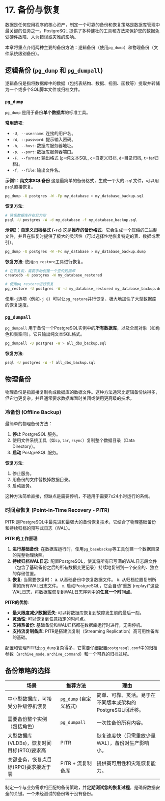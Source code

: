 # 17. 备份与恢复

数据是任何应用程序的核心资产，制定一个可靠的备份和恢复策略是数据库管理中最关键的任务之一。PostgreSQL 提供了多种健壮的工具和方法来保护您的数据免受硬件故障、人为错误或灾难的影响。

本章将重点介绍两种主要的备份方法：逻辑备份（使用`pg_dump`）和物理备份（文件系统级别备份）。

## 逻辑备份 (`pg_dump` 和 `pg_dumpall`)

逻辑备份是指将数据库中的数据（包括表结构、数据、视图、函数等）提取并转储为一个或多个SQL脚本文件或归档文件。

### `pg_dump`

`pg_dump` 是用于备份**单个数据库**的标准工具。

**常用选项**:
- `-U, --username`: 连接的用户名。
- `-W, --password`: 提示输入密码。
- `-h, --host`: 数据库服务器地址。
- `-p, --port`: 数据库服务器端口。
- `-F, --format`: 输出格式 (`p`=纯文本SQL, `c`=自定义归档, `d`=目录归档, `t`=tar归档)。
- `-f, --file`: 输出文件名。

**示例1：纯文本SQL备份**
这是最简单的备份格式，生成一个大的`.sql`文件，可以用`psql`直接恢复。

```bash
pg_dump -U postgres -W -Fp my_database > my_database_backup.sql
```

**恢复方法**:
```bash
# 确保数据库存在且为空
psql -U postgres -W -d my_database -f my_database_backup.sql
```

**示例2：自定义归档格式 (`-Fc`)**
这是**推荐的备份格式**。它会生成一个压缩的二进制文件，并且在恢复时提供了极大的灵活性（可以选择性地恢复特定的表、数据或索引）。

```bash
pg_dump -U postgres -W -Fc my_database > my_database_backup.dump
```

**恢复方法**:
使用`pg_restore`工具进行恢复。

```bash
# 在恢复前，需要手动创建一个空的数据库
createdb -U postgres -W my_database_restored

# 使用pg_restore进行恢复
pg_restore -U postgres -W -d my_database_restored my_database_backup.dump
```
使用`-j`选项（例如`-j 8`）可以让`pg_restore`并行恢复，极大地加快了大型数据库的恢复速度。

### `pg_dumpall`

`pg_dumpall` 用于备份一个PostgreSQL实例中的**所有数据库**，以及全局对象（如角色和表空间）。它只输出纯文本SQL格式。

```bash
pg_dumpall -U postgres -W > all_dbs_backup.sql
```

**恢复方法**:
```bash
psql -U postgres -W -f all_dbs_backup.sql
```

## 物理备份

物理备份是指直接复制构成数据库的数据文件。这种方法通常比逻辑备份快得多，但它也更复杂，并且通常要求数据库暂时关闭或使用更高级的技术。

### 冷备份 (Offline Backup)

最简单的物理备份方法：
1.  **停止** PostgreSQL 服务。
2.  使用文件系统工具（如`cp`, `tar`, `rsync`）复制整个数据目录（Data Directory）。
3.  **启动** PostgreSQL 服务。

**恢复方法**:
1.  停止服务。
2.  用备份的文件替换掉数据目录。
3.  启动服务。

这种方法简单直接，但缺点是需要停机，不适用于需要7x24小时运行的系统。

### 时间点恢复 (Point-in-Time Recovery - PITR)

PITR 是PostgreSQL中最先进和最强大的备份恢复技术，它结合了物理基础备份和持续归档的预写式日志（WAL）。

**PITR 的工作原理**:
1.  **进行基础备份**: 在数据库运行时，使用`pg_basebackup`等工具创建一个数据目录的完整物理快照。
2.  **持续归档WAL日志**: 配置PostgreSQL，使其将所有已写满的WAL日志段文件（包含了基础备份之后的所有数据变更记录）持续地复制到一个安全的、独立的存储位置。
3.  **恢复**: 当需要恢复时：
    a. 从基础备份中恢复数据文件。
    b. 从归档位置复制所需的所有WAL日志文件。
    c. 启动PostgreSQL，它会自动"重放 (replay)"这些WAL日志，将数据库恢复到WAL日志序列中的**任意一个时间点**。

**PITR的优势**:
- **最大限度减少数据丢失**: 可以将数据库恢复到故障发生前的最后一刻。
- **灵活性**: 可以恢复到任意指定的时间点。
- **支持热备份**: 基础备份和WAL归档都在数据库运行时进行，无需停机。
- **支持流复制备库**: PITR是搭建流复制（Streaming Replication）高可用性备库的基础。

配置和管理PITR比`pg_dump`复杂得多，它需要仔细配置`postgresql.conf`中的归档参数（`archive_mode`, `archive_command`）和一个可靠的归档过程。

## 备份策略的选择

| 场景 | 推荐方法 | 理由 |
| --- | --- | --- |
| 中小型数据库，可接受分钟级停机恢复 | `pg_dump` (自定义格式) | 简单、可靠、灵活。易于在不同版本或架构的PostgreSQL间迁移。 |
| 需要备份整个实例（包括角色） | `pg_dumpall` | 一次性备份所有内容。 |
| 大型数据库 (VLDBs)，恢复时间目标(RTO)要求高 | PITR | 恢复速度快（只需重放少量WAL），备份对生产影响小。 |
| 关键业务，恢复点目标(RPO)要求接近于零 | PITR + 流复制备库 | 提供高可用性和灾难恢复能力。 |

制定一个与业务需求相匹配的备份策略，并**定期测试您的恢复过程**，是确保数据安全的关键。一个未经测试的备份等于没有备份。 